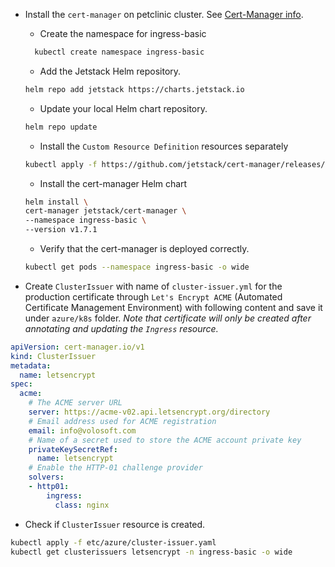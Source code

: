 * Install the `cert-manager` on petclinic cluster. See [Cert-Manager info](https://cert-manager.io/docs/).

  * Create the namespace for ingress-basic

  ```bash
    kubectl create namespace ingress-basic
  ```

  * Add the Jetstack Helm repository.

  ```bash
  helm repo add jetstack https://charts.jetstack.io
  ```

  * Update your local Helm chart repository.

  ```bash
  helm repo update
  ```

  * Install the `Custom Resource Definition` resources separately

  ```bash
  kubectl apply -f https://github.com/jetstack/cert-manager/releases/download/v1.7.1/cert-manager.crds.yaml
  ```

  * Install the cert-manager Helm chart

  ```bash
  helm install \
  cert-manager jetstack/cert-manager \
  --namespace ingress-basic \
  --version v1.7.1
  ```

  * Verify that the cert-manager is deployed correctly.

  ```bash
  kubectl get pods --namespace ingress-basic -o wide
  ```

* Create `ClusterIssuer` with name of `cluster-issuer.yml` for the production certificate through `Let's Encrypt ACME` (Automated Certificate Management Environment) with following content and save it under `azure/k8s` folder. *Note that certificate will only be created after annotating and updating the `Ingress` resource.*

```yaml
apiVersion: cert-manager.io/v1
kind: ClusterIssuer
metadata:
  name: letsencrypt
spec:
  acme:
    # The ACME server URL
    server: https://acme-v02.api.letsencrypt.org/directory
    # Email address used for ACME registration
    email: info@volosoft.com
    # Name of a secret used to store the ACME account private key
    privateKeySecretRef:
      name: letsencrypt
    # Enable the HTTP-01 challenge provider
    solvers:
    - http01:
        ingress:
          class: nginx
```

* Check if `ClusterIssuer` resource is created.

```bash
kubectl apply -f etc/azure/cluster-issuer.yaml
kubectl get clusterissuers letsencrypt -n ingress-basic -o wide
```

